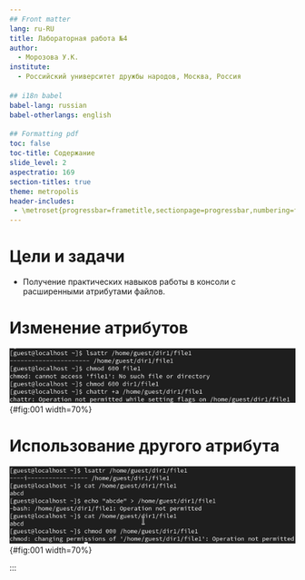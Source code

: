 ```yaml
---
## Front matter
lang: ru-RU
title: Лабораторная работа №4
author:
  - Морозова У.К.
institute:
  - Российский университет дружбы народов, Москва, Россия

## i18n babel
babel-lang: russian
babel-otherlangs: english

## Formatting pdf
toc: false
toc-title: Содержание
slide_level: 2
aspectratio: 169
section-titles: true
theme: metropolis
header-includes:
 - \metroset{progressbar=frametitle,sectionpage=progressbar,numbering=fraction}
---
```


# Цели и задачи

- Получение практических навыков работы в консоли с расширенными атрибутами файлов.

# Изменение атрибутов

![Расширенные атрибуты](image/1.png){#fig:001 width=70%}

# Использование другого атрибута

![](image/8.png){#fig:001 width=70%}


:::

